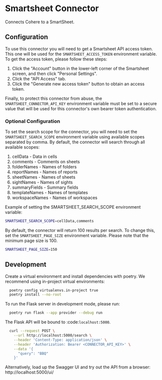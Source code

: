 # Smartsheet Connector

Connects Cohere to a SmartSheet.

## Configuration

To use this connector you will need to get a Smartsheet API access token.
This one will be used for the `SMARTSHEET_ACCESS_TOKEN` environment variable.
To get the access token, please follow these steps:

1. Click the "Account" button in the lower-left corner of the Smartsheet screen, and then click "Personal Settings".
2. Click the "API Access" tab.
3. Click the "Generate new access token" button to obtain an access token.

Finally, to protect this connector from abuse, the `SMARTSHEET_CONNECTOR_API_KEY` environment variable must be set to a secure value that will be used for this connector's own bearer token authentication.

### Optional Configuration

To set the search scope for the connector, you will need to set the `SMARTSHEET_SEARCH_SCOPE` environment variable
using available scopes separated by comma.
By default, the connector will search through all available scopes:

1. cellData - Data in cells
2. comments - Comments on sheets
3. folderNames - Names of folders
4. reportNames - Names of reports
5. sheetNames - Names of sheets
6. sightNames - Names of sights
7. summaryFields - Summary fields
8. templateNames - Names of templates
9. workspaceNames - Names of workspaces

Example of setting the SMARTSHEET_SEARCH_SCOPE environment variable:

```bash
SMARTSHEET_SEARCH_SCOPE=cellData,comments
```

By default, the connector will return 100 results per search.
To change this, set the `SMARTSHEET_PAGE_SIZE` environment variable.
Please note that the minimum page size is 100.

```bash
SMARTSHEET_PAGE_SIZE=150
```

## Development

Create a virtual environment and install dependencies with poetry. We recommend using in-project virtual environments:

```bash
  poetry config virtualenvs.in-project true
  poetry install --no-root
```

To run the Flask server in development mode, please run:

```bash
  poetry run flask --app provider --debug run
```

The Flask API will be bound to :code:`localhost:5000`.

```bash
  curl --request POST \
    --url http://localhost:5000/search \
    --header 'Content-Type: application/json' \
    --header 'Authorization: Bearer <CONNECTOR_API_KEY>' \
    --data '{
      "query": "BBQ"
    }'
```

Alternatively, load up the Swagger UI and try out the API from a browser: http://localhost:5000/ui/
